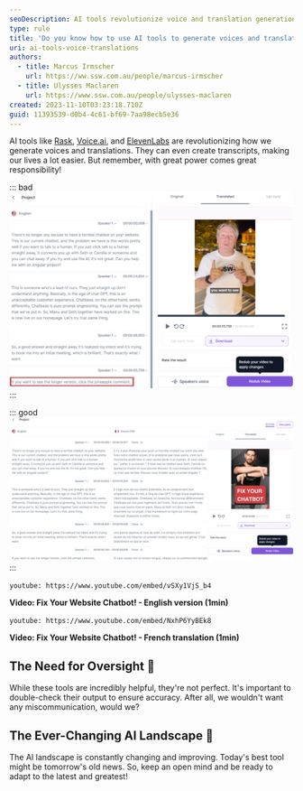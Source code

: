 ```yaml
---
seoDescription: AI tools revolutionize voice and translation generation, but oversight is crucial to ensure accuracy
type: rule
title: 'Do you know how to use AI tools to generate voices and translations? '
uri: ai-tools-voice-translations
authors:
  - title: Marcus Irmscher
    url: https://ww.ssw.com.au/people/marcus-irmscher
  - title: Ulysses Maclaren
    url: https://www.ssw.com.au/people/ulysses-maclaren
created: 2023-11-10T03:23:18.710Z
guid: 11393539-d0b4-4c61-bf69-7aa98ecb5e36
---
```


AI tools like [Rask](https://app.rask.ai/auth), [Voice.ai](https://voice.ai/home), and [ElevenLabs](https://elevenlabs.io) are revolutionizing how we generate voices and translations. They can even create transcripts, making our lives a lot easier. But remember, with great power comes great responsibility!

<!--endintro-->

::: bad
![Figure: Bad example - Relying solely on AI without any oversight can lead to errors](rask-bad-v2.png)
:::

::: good
![Figure: Good example - Using Rask to translate an English voiceover into French in the speakers own voice](rask-good-v2.png)
:::

`youtube: https://www.youtube.com/embed/vSXy1VjS_b4`

**Video: Fix Your Website Chatbot! - English version (1min)**

`youtube: https://www.youtube.com/embed/NxhP6YyBEk8`

**Video: Fix Your Website Chatbot! - French translation (1min)**

## The Need for Oversight 👀

While these tools are incredibly helpful, they're not perfect. It's important to double-check their output to ensure accuracy. After all, we wouldn't want any miscommunication, would we?

## The Ever-Changing AI Landscape 🌅

The AI landscape is constantly changing and improving. Today's best tool might be tomorrow's old news. So, keep an open mind and be ready to adapt to the latest and greatest!
